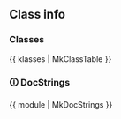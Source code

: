 ## Class info

### Classes

{{ klasses | MkClassTable }}


### 🛈 DocStrings

{{ module | MkDocStrings }}
